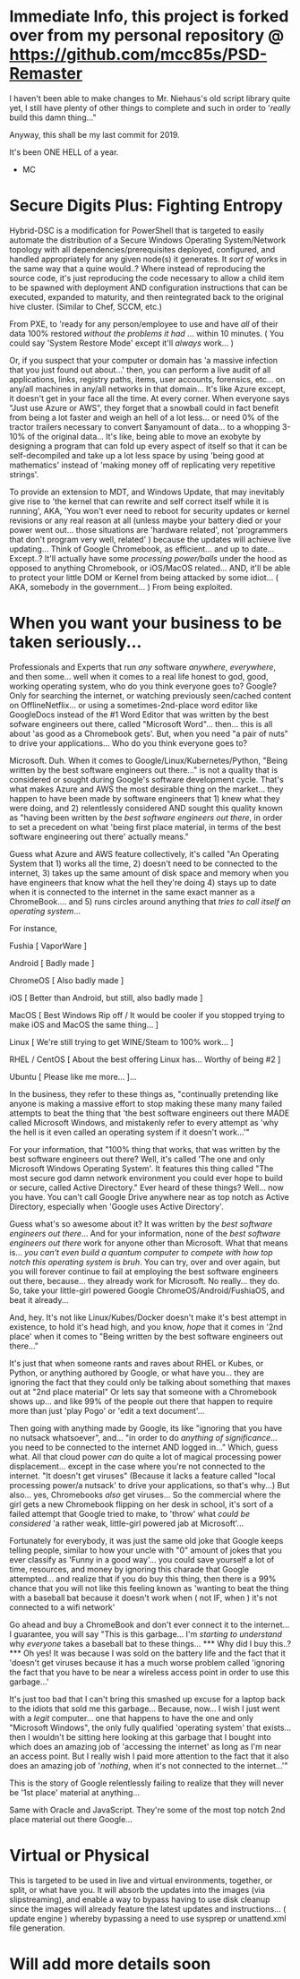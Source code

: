 # Immediate Info, this project is forked over from my personal repository @ https://github.com/mcc85s/PSD-Remaster
I haven't been able to make changes to Mr. Niehaus's old script library quite yet, I still have plenty of other things to complete and such in order to '*really* build this damn thing..."

Anyway, this shall be my last commit for 2019.

It's been ONE HELL of a year.

- MC

# Secure Digits Plus: Fighting Entropy
Hybrid-DSC is a modification for PowerShell that is targeted to easily automate the distribution of a Secure Windows Operating System/Network topology with all dependencies/prerequisites deployed, configured, and handled appropriately for any given node(s) it generates. It *sort of* works in the same way that a quine would..? Where instead of reproducing the source code, it's just reproducing the code necessary to allow a child item to be spawned with deployment AND configuration instructions that can be executed, expanded to maturity, and then reintegrated back to the original hive cluster. (Similar to Chef, SCCM, etc.)

From PXE, to 'ready for any person/employee to use and have *all* of their data 100% restored *without the problems it had* ... within 10 minutes. ( You could say 'System Restore Mode' except it'll *always* work... )

Or, if you suspect that your computer or domain has 'a massive infection that you just found out about...' then, you can perform a live audit of all applications, links, registry paths, items, user accounts, forensics, etc... on any/all machines in any/all networks in that domain... It's like Azure except, it doesn't get in your face all the time. At every corner. When everyone says "Just use Azure or AWS", they forget that a snowball could in fact benefit from being a lot faster and weigh an hell of a lot less... or need 0% of the tractor trailers necessary to convert $anyamount of data... to a whopping 3-10% of the original data... It's like, being able to 
move an exobyte by designing a program that can fold up every aspect of itself so that it can be self-decompiled and take up a lot less space by using 'being good at mathematics' instead of 'making money off of replicating very repetitive strings'.

To provide an extension to MDT, and Windows Update, that may inevitably give rise to 'the kernel that can rewrite and self correct itself while it is running', AKA, 'You won't ever need to reboot for security updates or kernel revisions or any real reason at all (unless maybe your battery died or your power went out... those situations are 'hardware related', not 'programmers that don't program very well, related' ) because the updates will achieve live updating... Think of Google Chromebook, as efficient... and up to date... Except..? It'll actually have some *processing power/balls* under the hood as opposed to anything Chromebook, or iOS/MacOS related... AND, it'll be able to protect your little DOM or Kernel from being attacked by some idiot... ( AKA, somebody in the government... ) 
From being exploited.

# When you want your business to be taken seriously...
Professionals and Experts that run *any* software *anywhere*, *everywhere*, and then some... well when it comes to a real life honest to god, good, working operating system, who do you think everyone goes to? Google? Only for searching the internet, or watching previously seen/cached content on OfflineNetflix... or using a sometimes-2nd-place word editor like GoogleDocs instead of the #1 Word Editor that was written by the best sofware engineers out there, called "Microsoft Word"... then... this is all about 'as good as a Chromebook gets'. But, when you need "a pair of nuts" to drive your applications... Who do you think everyone goes to?

Microsoft. Duh. When it comes to Google/Linux/Kubernetes/Python, "Being written by the best software engineers out there..." is not a quality that is considered or sought during Google's software development cycle. That's what makes Azure and AWS the most desirable thing on the market... they happen to have been made by software engineers that 1) knew what they were doing, and 2) relentlessly considered AND sought this quality known as "having been written by the *best software engineers out there*, in order to set a precedent on what 'being first place material, in terms of the best software engineering out there' actually means." 

Guess what Azure and AWS feature collectively, it's called "An Operating System that 1) works all the time, 2) doesn't need to be connected to the internet, 3) takes up the same amount of disk space and memory when you have engineers that know what the hell they're doing 4) stays up to date when it is connected to the internet in the same exact manner as a ChromeBook.... and 5) runs circles around anything that *tries to call itself an operating system*... 

For instance,

Fushia [ VaporWare ]

Android [ Badly made ]

ChromeOS [ Also badly made ]

iOS [ Better than Android, but still, also badly made ]

MacOS [ Best Windows Rip off / It would be cooler if you stopped trying to make iOS and MacOS the same thing... ]

Linux [ We're still trying to get WINE/Steam to 100% work... ]

RHEL / CentOS [ About the best offering Linux has... Worthy of being #2 ]

Ubuntu [ Please like me more... ]... 

In the business, they refer to these things as, "continually pretending like anyone is making a massive effort to stop making these many many failed attempts to beat the thing that 'the best software engineers out there MADE called Microsoft Windows, and mistakenly refer to every attempt as 'why the hell is it even called an operating system if it doesn't work...'"

For your information, that "100% thing that works, that was written by the best software engineers out there? Well, it's called 'The one and only Microsoft Windows Operating System'. It features this thing called "The most secure god damn network environment you could ever hope to build or secure, called Active Directory." Ever heard of these things? Well... now you have. You can't call Google Drive anywhere near as top notch as Active Directory, especially when 'Google uses Active Directory'. 

Guess what's so awesome about it? It was written by the *best software engineers out there*... And for your information, none of the *best software engineers out there* work for anyone other than Microsoft. What that means is... *you can't even build a quantum computer to compete with how top notch this operating system is bruh*. You can try, over and over again, but you will forever continue to fail at employing the best software engineers out there, because... they already work for Microsoft. No really... they do. So, take your little-girl powered Google ChromeOS/Android/FushiaOS, and beat it already...

And, hey. It's not like Linux/Kubes/Docker doesn't make it's best attempt in existence, to hold it's head high, and you know, *hope* that it comes in '2nd place' when it comes to "Being written by the best software engineers out there..."

It's just that when someone rants and raves about RHEL or Kubes, or Python, or anything authored by Google, or what have you... they are ignoring the fact that they could only be talking about something that maxes out at "2nd place material" Or lets say that someone with a Chromebook shows up... and like 99% of the people out there that happen to require more than just 'play Pogo' or 'edit a text document'... 

Then going with anything made by Google, its like "ignoring that you have no nutsack whatsoever", and... "in order to do *anything of significance*... you need to be connected to the internet AND logged in..." Which, guess what. All that cloud power *can* do quite a lot of magical processing power displacement... except in the case where you're not connected to the internet. "It doesn't get viruses" (Because it lacks a feature called "local processing power/a nutsack' to drive your applications, so that's why...) But also... yes, Chromebooks *also* get viruses... So the commercial where the girl gets a new Chromebook flipping on her desk in school, it's sort of a failed attempt that Google tried to make, to 'throw' what *could be considered* 'a rather weak, little-girl powered jab at Microsoft'... 

Fortunately for everybody, it was just the same old joke that Google keeps telling people, similar to how your uncle with "0" amount of jokes that you ever classify as 'Funny in a good way'... you could save yourself a lot of time, resources, and money by ignoring this charade that Google attempted... and realize that if you do buy this thing, then there is a 99% chance that you will not like this feeling known as 'wanting to beat the thing with a baseball bat because it doesn't work when ( not IF, when ) it's not connected to a wifi network'

Go ahead and buy a ChromeBook and don't ever connect it to the internet... I guarantee, you will say "This is this garbage... I'm *starting to understand* why *everyone* takes a baseball bat to these things... *** Why did I buy this..? *** Oh yes! It was because I was sold on the battery life and the fact that it 'doesn't get viruses because it has a much worse problem called 'ignoring the fact that you have to be near a wireless access point in order to use this garbage...' 

It's just too bad that I can't bring this smashed up excuse for a laptop back to the idiots that sold me this garbage... Because, now... I wish I just went with a *legit* computer... one that happens to have the one and only "Microsoft Windows", the only fully qualified 'operating system' that exists... then I wouldn't be sitting here looking at this garbage that I bought into which does an amazing job of 'accessing the internet' as long as I'm near an access point. But I really wish I paid more attention to the fact that it also does an amazing job of '*nothing*, when it's not connected to the internet...'"

This is the story of Google relentlessly failing to realize that they will never be '1st place' material at anything...

Same with Oracle and JavaScript. They're some of the most top notch 2nd place material out there Google...

# Virtual or Physical
This is targeted to be used in live and virtual environments, together, or split, or what have you. It will absorb the updates into the images (via slipstreaming), and enable a way to bypass having to use disk cleanup since the images will already feature the latest updates and instructions... ( update engine ) whereby bypassing a need to use sysprep or unattend.xml file generation.

# Will add more details soon
